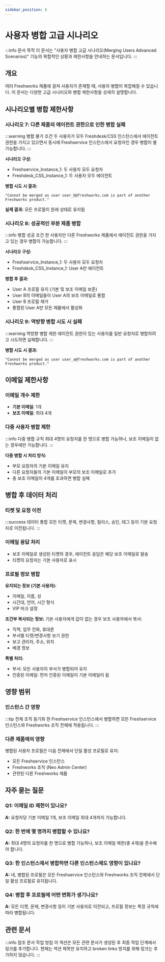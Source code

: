 ```yaml
---
sidebar_position: 8
---
```


# 사용자 병합 고급 시나리오

:::info 문서 목적
이 문서는 "사용자 병합 고급 시나리오(Merging Users Advanced Scenarios)" 기능의 복합적인 상황과 제한사항을 안내하는 문서입니다.
:::

## 개요

여러 Freshworks 제품에 걸쳐 사용자가 존재할 때, 사용자 병합이 복잡해질 수 있습니다. 이 문서는 다양한 고급 시나리오와 병합 제한사항을 상세히 설명합니다.

## 시나리오별 병합 제한사항

### 시나리오 7: 다른 제품의 에이전트 권한으로 인한 병합 실패

:::warning 병합 불가 조건
두 사용자가 모두 Freshdesk/CSS 인스턴스에서 에이전트 권한을 가지고 있으면서 동시에 Freshservice 인스턴스에서 요청자인 경우 병합이 불가능합니다.
:::

**시나리오 구성:**
- Freshservice_Instance_1: 두 사용자 모두 요청자
- Freshdesk_CSS_Instance_1: 두 사용자 모두 에이전트

**병합 시도 시 결과:**
```
"Cannot be merged as user user_b@freshworks.com is part of another Freshworks product."
```

**실제 결과:** 모든 프로필이 원래 상태로 유지됨

### 시나리오 8: 성공적인 부분 제품 병합

:::info 병합 성공 조건
한 사용자만 다른 Freshworks 제품에서 에이전트 권한을 가지고 있는 경우 병합이 가능합니다.
:::

**시나리오 구성:**
- Freshservice_Instance_1: 두 사용자 모두 요청자
- Freshdesk_CSS_Instance_1: User A만 에이전트

**병합 후 결과:**
- User A 프로필 유지 (기본 및 보조 이메일 보존)
- User B의 이메일들이 User A의 보조 이메일로 통합
- User B 프로필 제거
- 통합된 User A만 모든 제품에서 활성화

### 시나리오 9: 역방향 병합 시도 시 실패

:::warning 역방향 병합 제한
에이전트 권한이 있는 사용자를 일반 요청자로 병합하려고 시도하면 실패합니다.
:::

**병합 시도 시 결과:**
```
"Cannot be merged as user user_a@freshworks.com is part of another Freshworks product."
```

## 이메일 제한사항

### 이메일 개수 제한

- **기본 이메일**: 1개
- **보조 이메일**: 최대 4개

### 다중 사용자 병합 제한

:::info 다중 병합 규칙
최대 4명의 요청자를 한 명으로 병합 가능하나, 보조 이메일이 없는 경우에만 가능합니다.
:::

**다중 병합 시 처리 방식:**
- 부모 요청자의 기본 이메일 유지
- 다른 요청자들의 기본 이메일이 부모의 보조 이메일로 추가
- 총 보조 이메일이 4개를 초과하면 병합 실패

## 병합 후 데이터 처리

### 티켓 및 요청 이전

:::success 데이터 통합
모든 티켓, 문제, 변경사항, 릴리스, 승인, 태그 등이 기본 요청자로 이전됩니다.
:::

### 이메일 응답 처리

- 보조 이메일로 생성된 티켓의 경우, 에이전트 응답은 해당 보조 이메일로 발송
- 티켓의 요청자는 기본 사용자로 표시

### 프로필 정보 병합

**유지되는 정보 (기본 사용자):**
- 이메일, 이름, 성
- 시간대, 언어, 시간 형식
- VIP 마크 설정

**조건부 복사되는 정보:**
기본 사용자에게 값이 없는 경우 보조 사용자에서 복사:
- 직책, 업무 전화, 휴대폰
- 부서별 티켓/변경사항 보기 권한
- 보고 관리자, 주소, 위치
- 배경 정보

**특별 처리:**
- 부서: 모든 사용자의 부서가 병합되어 유지
- 인증된 이메일: 먼저 인증된 이메일이 기본 이메일이 됨

## 영향 범위

### 인스턴스 간 영향

:::tip 전체 조직 동기화
한 Freshservice 인스턴스에서 병합하면 모든 Freshservice 인스턴스와 Freshworks 조직 전체에 적용됩니다.
:::

### 다른 제품에의 영향

병합된 사용자 프로필은 다음 전체에서 단일 활성 프로필로 유지:
- 모든 Freshservice 인스턴스
- Freshworks 조직 (Neo Admin Center)
- 관련된 다른 Freshworks 제품

## 자주 묻는 질문

### Q1: 이메일 ID 제한이 있나요?
**A:** 요청자당 기본 이메일 1개, 보조 이메일 최대 4개까지 가능합니다.

### Q2: 한 번에 몇 명까지 병합할 수 있나요?
**A:** 최대 4명의 요청자를 한 명으로 병합 가능하나, 보조 이메일 제한(총 4개)을 준수해야 합니다.

### Q3: 한 인스턴스에서 병합하면 다른 인스턴스에도 영향이 있나요?
**A:** 네, 병합된 프로필은 모든 Freshservice 인스턴스와 Freshworks 조직 전체에서 단일 활성 프로필로 유지됩니다.

### Q4: 병합 후 프로필에 어떤 변화가 생기나요?
**A:** 모든 티켓, 문제, 변경사항 등이 기본 사용자로 이전되고, 프로필 정보는 특정 규칙에 따라 병합됩니다.

## 관련 문서

:::info 참조 문서 작업 방침
이 섹션은 모든 관련 문서가 생성된 후 최종 작업 단계에서 링크를 추가합니다.
현재는 섹션 제목만 유지하고 broken links 방지를 위해 링크는 추가하지 않습니다.
:::

<!-- 최종 작업 시 아래 형태로 추가:
- [사용자 병합 기본 가이드](./basic-user-merging)
- [사용자 관리 개요](./user-management-overview)
- [계정 권한 관리](./account-permissions)
-->